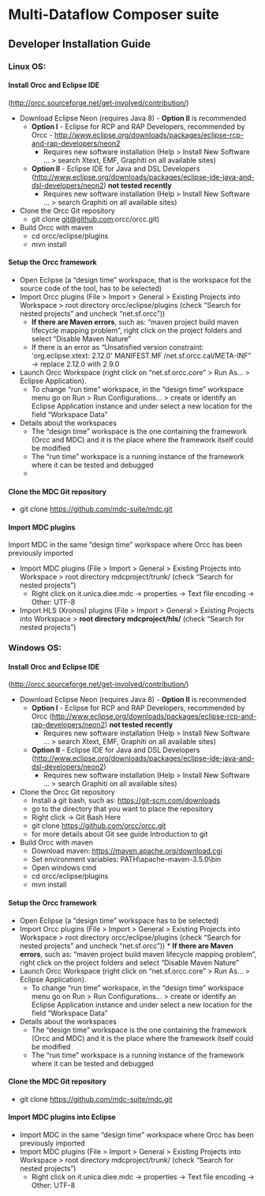 # Multi-Dataflow Composer suite 
## Developer Installation Guide

### Linux OS:
#### Install Orcc and Eclipse IDE 
(http://orcc.sourceforge.net/get-involved/contribution/)
* Download Eclipse Neon (requires Java 8) - **Option II** is recommended 
    * **Option I** - Eclipse for RCP and RAP Developers, recommended by Orcc - http://www.eclipse.org/downloads/packages/eclipse-rcp-and-rap-developers/neon2
        * Requires new software installation (Help > Install New Software … > search Xtext, EMF, Graphiti on all available sites)
    * **Option II** - Eclipse IDE for Java and DSL Developers (http://www.eclipse.org/downloads/packages/eclipse-ide-java-and-dsl-developers/neon2) **not tested recently**
        * Requires new software installation (Help > Install New Software … > search Graphiti on all available sites)
* Clone the Orcc Git repository 
    * git clone git@github.com:orcc/orcc.git)
* Build Orcc with maven
    * cd orcc/eclipse/plugins
    * mvn install

#### Setup the Orcc framework
* Open Eclipse (a “design time” workspace, that is the workspace fot the source code of the tool, has to be selected)
* Import Orcc plugins (File > Import > General > Existing Projects into Workspace > root directory orcc/eclipse/plugins (check “Search for nested projects” and uncheck “net.sf.orcc”))
    * **If there are Maven errors**, such as: “maven project build maven lifecycle mapping problem”, right click on the project folders and select “Disable Maven Nature”
    * If there is an error as “Unsatisfied version constraint: 'org.eclipse.xtext: 2.12.0'    MANIFEST.MF    /net.sf.orcc.cal/META-INF” → replace 2.12.0 with 2.9.0
* Launch Orcc Workspace (right click on “net.sf.orcc.core” > Run As… > Eclipse Application).
    * To change “run time” workspace, in the “design time” workspace menu go on Run > Run Configurations… > create or identify an Eclipse Application instance and under select a new location for the field “Workspace Data”
* Details about the workspaces
    * The “design time” workspace is the one containing the framework (Orcc and MDC) and it is the place where the framework itself could be modified
    * The “run time” workspace is a running instance of the framework where it can be tested and debugged
    * 
#### Clone the MDC Git repository
* git clone https://github.com/mdc-suite/mdc.git 

#### Import MDC plugins
Import MDC  in the same “design time” workspace where Orcc has been previously imported

* Import MDC plugins (File > Import > General > Existing Projects into Workspace > root directory mdcproject/trunk/ (check “Search for nested projects”)
    * Right click on it.unica.diee.mdc → properties → Text file encoding → Other: UTF-8
* Import HLS (Xronos) plugins (File > Import > General > Existing Projects into Workspace > **root directory mdcproject/hls/** (check “Search for nested projects”)

### Windows OS:

#### Install Orcc and Eclipse IDE 
(http://orcc.sourceforge.net/get-involved/contribution/)
* Download Eclipse Neon (requires Java 8) - **Option II** is recommended
    * **Option I** - Eclipse for RCP and RAP Developers, recommended by Orcc (http://www.eclipse.org/downloads/packages/eclipse-rcp-and-rap-developers/neon2) **not tested recently**
        * Requires new software installation (Help > Install New Software … > search Xtext, EMF, Graphiti on all available sites)
    * **Option II** - Eclipse IDE for Java and DSL Developers (http://www.eclipse.org/downloads/packages/eclipse-ide-java-and-dsl-developers/neon2)
        * Requires new software installation (Help > Install New Software … > search Graphiti on all available sites)
* Clone the Orcc Git repository
    * Install a git bash, such as: https://git-scm.com/downloads 
    * go to the directory that you want to place the repository
    * Right click → Git Bash Here
    * git clone https://github.com/orcc/orcc.git
    * for more details about Git see guide Introduction to git
* Build Orcc with maven 
    * Download maven: https://maven.apache.org/download.cgi
    * Set environment variables: PATH\apache-maven-3.5.0\bin
    * Open windows cmd
    * cd orcc/eclipse/plugins
    * mvn install

#### Setup the Orcc framework

* Open Eclipse (a “design time” workspace has to be selected)
* Import Orcc plugins (File > Import > General > Existing Projects into Workspace > root directory orcc/eclipse/plugins (check “Search for nested projects” and uncheck “net.sf.orcc”))
        * **If there are Maven errors**, such as: “maven project build maven lifecycle mapping problem”, right click on the project folders and select “Disable Maven Nature”
* Launch Orcc Workspace (right click on “net.sf.orcc.core” > Run As… > Eclipse Application).
    * To change “run time” workspace, in the “design time” workspace menu go on Run > Run Configurations… > create or identify an Eclipse Application instance and under select a new location for the field “Workspace Data”
* Details about the workspaces
    * The “design time” workspace is the one containing the framework (Orcc and MDC) and it is the place where the framework itself could be modified
    * The “run time” workspace is a running instance of the framework where it can be tested and debugged


#### Clone the MDC Git repository 
* git clone https://github.com/mdc-suite/mdc.git


#### Import MDC plugins into Eclipse 
* Import MDC in the same “design time” workspace where Orcc has been previously imported
* Import MDC plugins (File > Import > General > Existing Projects into Workspace > root directory mdcproject/trunk/ (check “Search for nested projects”)
    * Right click on it.unica.diee.mdc → properties → Text file encoding → Other: UTF-8


